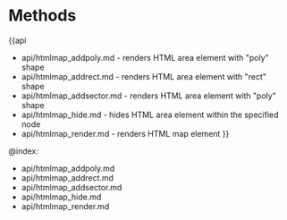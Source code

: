 Methods
=======

{{api
- api/htmlmap_addpoly.md - renders HTML area element with "poly" shape
- api/htmlmap_addrect.md - renders HTML area element with "rect" shape
- api/htmlmap_addsector.md - renders HTML area element with "poly" shape
- api/htmlmap_hide.md - hides HTML area element within the specified node
- api/htmlmap_render.md - renders HTML map element
}}

@index:
- api/htmlmap_addpoly.md
- api/htmlmap_addrect.md
- api/htmlmap_addsector.md
- api/htmlmap_hide.md
- api/htmlmap_render.md


